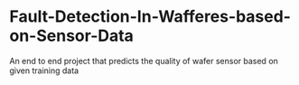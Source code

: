 # Fault-Detection-In-Wafferes-based-on-Sensor-Data
An end to end project that predicts the quality of wafer sensor based on  given training data
